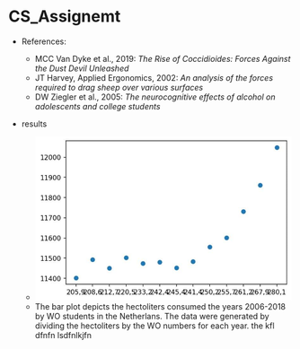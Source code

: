 # CS_Assignemt
- References:
  - MCC Van Dyke et al., 2019: *The Rise of Coccidioides: Forces Against the Dust Devil Unleashed*
  - JT Harvey, Applied Ergonomics, 2002: *An analysis of the forces required to drag sheep over various surfaces*
  - DW Ziegler et al., 2005: *The neurocognitive effects of alcohol on adolescents and college students*

- results
  - ![The Beer People](/plot.jpg)
  - The bar plot depicts the hectoliters consumed the years 2006-2018 by WO students in the Netherlans. The data were generated by dividing the hectoliters by the WO numbers for each year. 
  the kfl dfnfn lsdfnlkjfn
